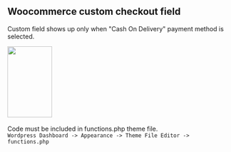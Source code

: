 <h2> Woocommerce custom checkout field </h2>

Custom field shows up only when "Cash On Delivery" payment method is selected.

<img src="https://i.imgur.com/FPE0Bj3.png" width="100" height="160"><br>
<br>Code must be included in functions.php theme file.
<br>
`Wordpress Dashboard -> Appearance -> Theme File Editor -> functions.php`
